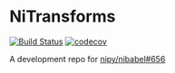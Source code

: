 # NiTransforms

[![Build Status](https://travis-ci.org/poldracklab/nitransforms.svg?branch=master)](https://travis-ci.org/poldracklab/nitransforms)
[![codecov](https://codecov.io/gh/poldracklab/nitransforms/branch/master/graph/badge.svg)](https://codecov.io/gh/poldracklab/nitransforms)

A development repo for [nipy/nibabel#656](https://github.com/nipy/nibabel/pull/656)
